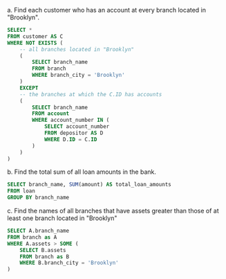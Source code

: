 a. Find each customer who has an account at every branch located in "Brooklyn".
```SQL
SELECT *
FROM customer AS C
WHERE NOT EXISTS (
    -- all branches located in "Brooklyn"
    (
        SELECT branch_name
        FROM branch
        WHERE branch_city = 'Brooklyn'
    )
    EXCEPT
    -- the branches at which the C.ID has accounts
    (
        SELECT branch_name
        FROM account
        WHERE account_number IN (
            SELECT account_number
            FROM depositor AS D
            WHERE D.ID = C.ID
        )
    )
)
```
b. Find the total sum of all loan amounts in the bank.
```SQL
SELECT branch_name, SUM(amount) AS total_loan_amounts
FROM loan
GROUP BY branch_name
```
c. Find the names of all branches that have assets greater than those of at least one branch located in "Brooklyn"

```SQL
SELECT A.branch_name
FROM branch as A
WHERE A.assets > SOME (
    SELECT B.assets
    FROM branch as B
    WHERE B.branch_city = 'Brooklyn'
)
```